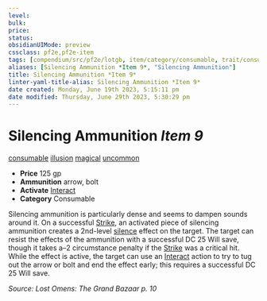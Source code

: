 ```yaml
---
level:
bulk:
price:
status:
obsidianUIMode: preview
cssclass: pf2e,pf2e-item
tags: [compendium/src/pf2e/lotgb, item/category/consumable, trait/consumable, trait/illusion, trait/magical, trait/uncommon]
aliases: [Silencing Ammunition *Item 9*, "Silencing Ammunition"]
title: Silencing Ammunition *Item 9*
linter-yaml-title-alias: Silencing Ammunition *Item 9*
date created: Monday, June 19th 2023, 5:15:11 pm
date modified: Thursday, June 29th 2023, 5:30:29 pm
---
```


# Silencing Ammunition *Item 9*

[consumable](rules/traits/consumable.md) [illusion](rules/traits/illusion.md) [magical](rules/traits/magical.md) [uncommon](rules/traits/uncommon.md)  

- **Price** 125 gp
- **Ammunition** arrow, bolt
- **Activate** [Interact](rules/actions/interact.md)
- **Category** Consumable

Silencing ammunition is particularly dense and seems to dampen sounds around it. On a successful [Strike](rules/actions/strike.md), an activated piece of silencing ammunition creates a 2nd-level [silence](compendium/spells/silence.md) effect on the target. The target can resist the effects of the ammunition with a successful DC 25 Will save, though it takes a–2 circumstance penalty if the [Strike](rules/actions/strike.md) was a critical hit. While the effect is active, the target can use an [Interact](rules/actions/interact.md) action to try to tug out the arrow or bolt and end the effect early; this requires a successful DC 25 Will save.

*Source: Lost Omens: The Grand Bazaar p. 10*
